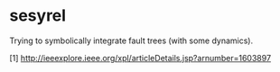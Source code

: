 sesyrel
=======

Trying to symbolically integrate fault trees (with some dynamics).

[1] http://ieeexplore.ieee.org/xpl/articleDetails.jsp?arnumber=1603897